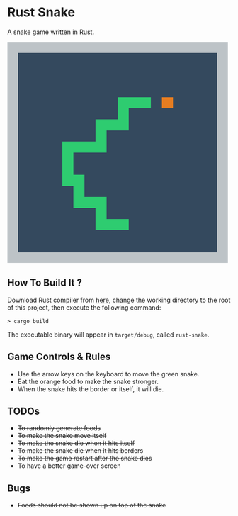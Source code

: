 # Rust Snake

A snake game written in Rust.

<img src="screenshot.png" />

## How To Build It ?

Download Rust compiler from [here](https://www.rust-lang.org/en-US/), change the working directory to the root of this project, then execute the following command:

```
> cargo build
```

The executable binary will appear in `target/debug`, called `rust-snake`.

## Game Controls & Rules

- Use the arrow keys on the keyboard to move the green snake.
- Eat the orange food to make the snake stronger.
- When the snake hits the border or itself, it will die.

## TODOs

- ~~To randomly generate foods~~
- ~~To make the snake move itself~~
- ~~To make the snake die when it hits itself~~
- ~~To make the snake die when it hits borders~~
- ~~To make the game restart after the snake dies~~
- To have a better game-over screen

## Bugs

- ~~Foods should not be shown up on top of the snake~~

